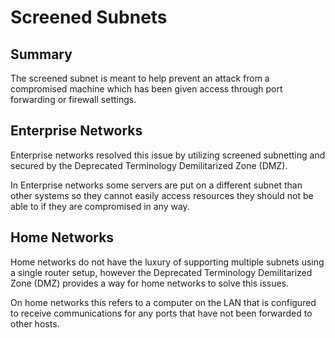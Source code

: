 # Screened Subnets

## Summary

The screened subnet is meant to help prevent an attack from a compromised machine which has been given access through port forwarding or firewall settings.

## Enterprise Networks

Enterprise networks resolved this issue by utilizing screened subnetting and secured by the Deprecated Terminology Demilitarized Zone (DMZ).

In Enterprise networks some servers are put on a different subnet than other systems so they cannot easily access resources they should not be able to if they are compromised in any way.

## Home Networks

Home networks do not have the luxury of supporting multiple subnets using a single router setup, however the Deprecated Terminology Demilitarized Zone (DMZ) provides a way for home networks to solve this issues.

On home networks this refers to a computer on the LAN that is configured to receive communications for any ports that have not been forwarded to other hosts.

